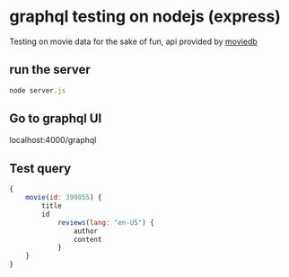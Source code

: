 # graphql testing on nodejs (express)
Testing on movie data for the sake of fun, api provided by [moviedb](https://www.themoviedb.org/documentation/api)

## run the server
```javascript
node server.js
```

## Go to graphql UI
localhost:4000/graphql

## Test query
```javascript
{
	movie(id: 399055) {
		title
		id
    		reviews(lang: "en-US") {
      			author
		      	content
    		}
	} 
}
```
